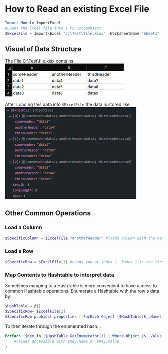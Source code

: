 # How to Read an existing Excel File

```powershell
Import-Module ImportExcel
#Loads the Excel file into a PSCustomObject
$ExcelFile = Import-Excel "C:\Test\file.xlsx" -WorksheetName "Sheet1" 
```

## Visual of Data Structure
The File C:\Test\file.xlsx contains  
![ExcelFileContents](/images/FAQ_Images/ExcelFileContents.png)

After Loading this data into ```$ExcelFile``` the data is stored like:  
![ExcelFileDebugImg](/images/FAQ_Images/ExcelFileDebugImg.jpg)

## Other Common Operations

### Load a Column
```powershell
$SpecificColumn = $ExcelFile."anotherHeader" #loads column with the header "anotherHeader" -- data stored in an array
```

### Load a Row
```powershell
$SpecificRow = $ExcelFile[1] #Loads row at index 1. Index 1 is the first row instead of 0. 
```

### Map Contents to Hashtable to interpret data
Sometimes mapping to a HashTable is more convenient to have access to common Hashtable operations. Enumerate a Hashtable with the row's data by:
```powershell
$HashTable = @{}
$SpecificRow= $ExcelFile[2]
$SpecificRow.psobject.properties | ForEach-Object {$HashTable[$_.Name] = $_.Value}
```
To then iterate through the enumerated hash...
```powershell
ForEach ($Key in ($HashTable.GetEnumerator()) | Where-Object {$_.Value -eq "x"}){ #Only grabs a key where the value is "x"
    #values accessible with $Key.Name or $Key.Value
}
```
